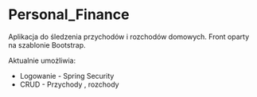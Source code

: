 # Personal_Finance

Aplikacja do śledzenia przychodów i rozchodów domowych. 
Front oparty na szablonie Bootstrap.

Aktualnie umożliwia:
- Logowanie - Spring Security
- CRUD - Przychody , rozchody

